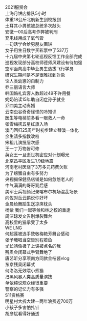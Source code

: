 2021服贸会  
上海月饼店排队5小时  
体重18公斤北航新生到校报到  
土耳其小男孩被总统多次敲头  
安徽一00后高考作弊被判刑  
充电线用成了氧气管  
一句话学会给男朋友画饼  
女子用生日数字买彩票中了537万  
十九届中央第七轮巡视反馈工作全部完成  
巡视发现部分高校师德师风建设有待加强  
空军面向高中毕业男生选拔飞行学员  
研究生期间是不是很难找到对象  
论人类幼崽的自制力  
乔三丽语言大师  
韩国婚礼宾客人数超过49不许用餐  
奶奶陪读15年助自闭症孙子就业  
乔四美主动离婚  
云南虫谷奇奇怪怪的冷知识  
医生等电梯前多看一眼救人一命  
张雪梅携五星红旗入场  
澳门回归25周年时初步建立琴澳一体化  
余生请多指教改档  
宋祖儿演技层次感  
王一丁万物皆可修  
英女王一旦逝世机密应对计划曝光  
北京昌平区发生1.9级地震  
河南老村医烧了3万多元药费欠账  
为了螃蟹自由有多努力  
央视揭保健品店铺是如何忽悠老人的  
牛气满满的哥哥观后感  
美军士兵视频记录喀布尔机场混乱场景  
向佐对岳云鹏说你好坏  
金晨给舞蹈生送凉席枕头  
杨紫 我们一起等候和林之校的重逢  
周洁琼发文告别爆裂舞台  
高校里的猫承受了太多  
WE LNG  
何超莲被选手致敬梅艳芳舞台感动  
张予曦唱当空告别程若鱼  
尤长靖像极了上课被点名的我  
残奥会闭幕式手臂舞绝了  
唐艺昕分享项南方同款金桔酱vlog  
东京残奥闭幕式  
何洛洛无效喂小熊猫  
扫黑风暴人类高质量演技  
单依纯说观众缘很重要  
警察的记忆力有多强  
S11资格赛  
明星村大拆大建一两年浪费近700万  
小孩子多害怕扎针  
胡彦斌看得好通透  
